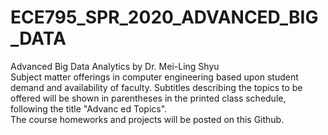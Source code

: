 # ECE795_SPR_2020_ADVANCED_BIG_DATA
Advanced Big Data Analytics by Dr. Mei-Ling Shyu  
Subject matter offerings in computer engineering based upon student demand and availability of faculty. Subtitles describing the topics to be offered will be shown in parentheses in the printed class schedule, following the title "Advanc ed Topics".  
The course homeworks and projects will be posted on this Github.  
